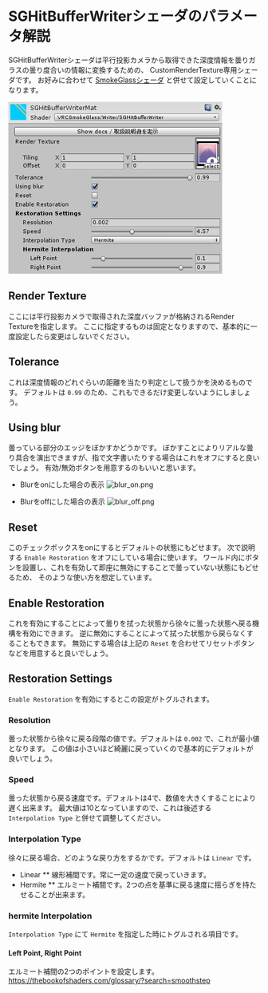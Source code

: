 ﻿# SGHitBufferWriterシェーダのパラメータ解説

SGHitBufferWriterシェーダは平行投影カメラから取得できた深度情報を曇りガラスの曇り度合いの情報に変換するための、
CustomRenderTexture専用シェーダです。
お好みに合わせて [SmokeGlassシェーダ](SmokeGlass.md) と併せて設定していくことになります。

![SmokeGlassStandard](images/sghitbuffer_writer.png)

## Render Texture

ここには平行投影カメラで取得された深度バッファが格納されるRender Textureを指定します。
ここに指定するものは固定となりますので、基本的に一度設定したら変更はしないでください。

## Tolerance

これは深度情報のどれぐらいの距離を当たり判定として扱うかを決めるものです。
デフォルトは `0.99` のため、これもできるだけ変更しないようにしましょう。

## Using blur

曇っている部分のエッジをぼかすかどうかです。
ぼかすことによりリアルな曇り具合を演出できますが、指で文字書いたりする場合はこれをオフにすると良いでしょう。
有効/無効ボタンを用意するのもいいと思います。

* Blurをonにした場合の表示
![blur_on.png](blur_off.png)

* Blurをoffにした場合の表示
![blur_off.png](blur_off.png)

## Reset

このチェックボックスをonにするとデフォルトの状態にもどせます。
次で説明する `Enable Restoration` をオフにしている場合に使います。
ワールド内にボタンを設置し、これを有効して即座に無効にすることで曇っていない状態にもどせるため、
そのような使い方を想定しています。

## Enable Restoration

これを有効にすることによって曇りを拭った状態から徐々に曇った状態へ戻る機構を有効にできます。
逆に無効にすることによって拭った状態から戻らなくすることもできます。
無効にする場合は上記の `Reset` を合わせてリセットボタンなどを用意すると良いでしょう。

## Restoration Settings

`Enable Restoration` を有効にするとこの設定がトグルされます。

### Resolution

曇った状態から徐々に戻る段階の値です。デフォルトは `0.002` で、これが最小値となります。
この値は小さいほど綺麗に戻っていくので基本的にデフォルトが良いでしょう。

### Speed

曇った状態から戻る速度です。デフォルトは4で、数値を大きくすることにより遅く出来ます。
最大値は10となっていますので、これは後述する `Interpolation Type` と併せて調整してください。

### Interpolation Type

徐々に戻る場合、どのような戻り方をするかです。デフォルトは `Linear` です。

* Linear
** 線形補間です。常に一定の速度で戻っていきます。
* Hermite
** エルミート補間です。2つの点を基準に戻る速度に揺らぎを持たせることが出来ます。

### hermite Interpolation

`Interpolation Type` にて `Hermite` を指定した時にトグルされる項目です。

#### Left Point, Right Point

エルミート補間の2つのポイントを設定します。
https://thebookofshaders.com/glossary/?search=smoothstep